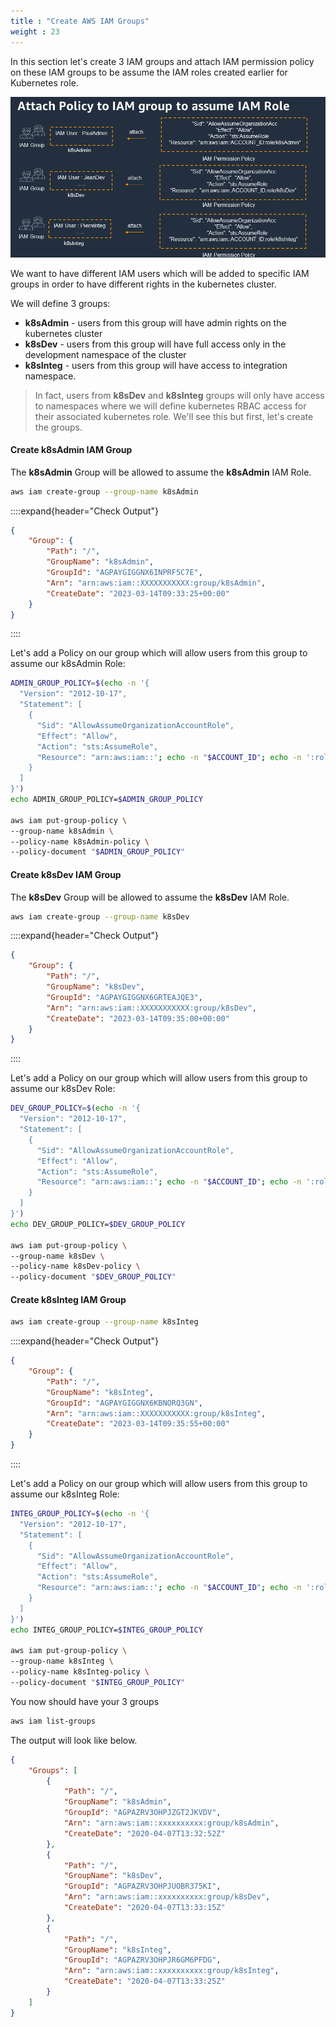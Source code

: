 ```yaml
---
title : "Create AWS IAM Groups"
weight : 23
---
```


In this section let's create 3 IAM groups and attach IAM permission policy on these IAM groups to be assume the IAM roles created earlier for Kubernetes role.

![Attach-Policy-to-IAMgroup](/static/images/iam/iam-role-rbac/Attach-Policy-to-IAMgroup.PNG)

We want to have different IAM users which will be added to specific IAM groups in order to have different rights in the kubernetes cluster.

We will define 3 groups:

-   **k8sAdmin** - users from this group will have admin rights on the kubernetes cluster
-   **k8sDev** - users from this group will have full access only in the development namespace of the cluster
-   **k8sInteg** - users from this group will have access to integration namespace.

> In fact, users from **k8sDev** and **k8sInteg** groups will only have access to namespaces where we will define kubernetes RBAC access for their associated kubernetes role. We'll see this but first, let's create the groups.

#### Create k8sAdmin IAM Group

The **k8sAdmin** Group will be allowed to assume the **k8sAdmin** IAM Role.

```bash
aws iam create-group --group-name k8sAdmin
```

::::expand{header="Check Output"}
```json
{
    "Group": {
        "Path": "/",
        "GroupName": "k8sAdmin",
        "GroupId": "AGPAYGIGGNX6INPRF5C7E",
        "Arn": "arn:aws:iam::XXXXXXXXXXX:group/k8sAdmin",
        "CreateDate": "2023-03-14T09:33:25+00:00"
    }
}
```
::::


Let's add a Policy on our group which will allow users from this group to assume our k8sAdmin Role:

```bash
ADMIN_GROUP_POLICY=$(echo -n '{
  "Version": "2012-10-17",
  "Statement": [
    {
      "Sid": "AllowAssumeOrganizationAccountRole",
      "Effect": "Allow",
      "Action": "sts:AssumeRole",
      "Resource": "arn:aws:iam::'; echo -n "$ACCOUNT_ID"; echo -n ':role/k8sAdmin"
    }
  ]
}')
echo ADMIN_GROUP_POLICY=$ADMIN_GROUP_POLICY

aws iam put-group-policy \
--group-name k8sAdmin \
--policy-name k8sAdmin-policy \
--policy-document "$ADMIN_GROUP_POLICY"
```

#### Create k8sDev IAM Group

The **k8sDev** Group will be allowed to assume the **k8sDev** IAM Role.

```bash
aws iam create-group --group-name k8sDev
```

::::expand{header="Check Output"}
```json
{
    "Group": {
        "Path": "/",
        "GroupName": "k8sDev",
        "GroupId": "AGPAYGIGGNX6GRTEAJQE3",
        "Arn": "arn:aws:iam::XXXXXXXXXXX:group/k8sDev",
        "CreateDate": "2023-03-14T09:35:00+00:00"
    }
}
```
::::


Let's add a Policy on our group which will allow users from this group to assume our k8sDev Role:

```bash
DEV_GROUP_POLICY=$(echo -n '{
  "Version": "2012-10-17",
  "Statement": [
    {
      "Sid": "AllowAssumeOrganizationAccountRole",
      "Effect": "Allow",
      "Action": "sts:AssumeRole",
      "Resource": "arn:aws:iam::'; echo -n "$ACCOUNT_ID"; echo -n ':role/k8sDev"
    }
  ]
}')
echo DEV_GROUP_POLICY=$DEV_GROUP_POLICY

aws iam put-group-policy \
--group-name k8sDev \
--policy-name k8sDev-policy \
--policy-document "$DEV_GROUP_POLICY"
```

#### Create k8sInteg IAM Group
```bash
aws iam create-group --group-name k8sInteg
```
::::expand{header="Check Output"}
```json
{
    "Group": {
        "Path": "/",
        "GroupName": "k8sInteg",
        "GroupId": "AGPAYGIGGNX6KBNORQ3GN",
        "Arn": "arn:aws:iam::XXXXXXXXXXX:group/k8sInteg",
        "CreateDate": "2023-03-14T09:35:55+00:00"
    }
}
```
::::

Let's add a Policy on our group which will allow users from this group to assume our k8sInteg Role:

```bash
INTEG_GROUP_POLICY=$(echo -n '{
  "Version": "2012-10-17",
  "Statement": [
    {
      "Sid": "AllowAssumeOrganizationAccountRole",
      "Effect": "Allow",
      "Action": "sts:AssumeRole",
      "Resource": "arn:aws:iam::'; echo -n "$ACCOUNT_ID"; echo -n ':role/k8sInteg"
    }
  ]
}')
echo INTEG_GROUP_POLICY=$INTEG_GROUP_POLICY

aws iam put-group-policy \
--group-name k8sInteg \
--policy-name k8sInteg-policy \
--policy-document "$INTEG_GROUP_POLICY"
```

You now should have your 3 groups

```bash
aws iam list-groups
```
The output will look like below.

```json
{
    "Groups": [
        {
            "Path": "/",
            "GroupName": "k8sAdmin",
            "GroupId": "AGPAZRV3OHPJZGT2JKVDV",
            "Arn": "arn:aws:iam::xxxxxxxxxx:group/k8sAdmin",
            "CreateDate": "2020-04-07T13:32:52Z"
        },
        {
            "Path": "/",
            "GroupName": "k8sDev",
            "GroupId": "AGPAZRV3OHPJUOBR375KI",
            "Arn": "arn:aws:iam::xxxxxxxxxx:group/k8sDev",
            "CreateDate": "2020-04-07T13:33:15Z"
        },
        {
            "Path": "/",
            "GroupName": "k8sInteg",
            "GroupId": "AGPAZRV3OHPJR6GM6PFDG",
            "Arn": "arn:aws:iam::xxxxxxxxxx:group/k8sInteg",
            "CreateDate": "2020-04-07T13:33:25Z"
        }
    ]
}
```

